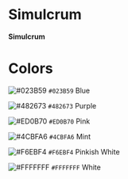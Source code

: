 # Simulcrum
 **Simulcrum** 

# Colors

  ![#023B59](https://placehold.co/15x15/023B59/023B59.png) `#023B59` Blue 

  ![#482673](https://placehold.co/15x15/482673/482673.png) `#482673` Purple

  ![#ED0B70](https://placehold.co/15x15/ED0B70/ED0B70.png) `#ED0B70` Pink

  ![#4CBFA6](https://placehold.co/15x15/4CBFA6/4CBFA6.png) `#4CBFA6` Mint

  ![#F6EBF4](https://placehold.co/15x15/F6EBF4/F6EBF4.png) `#F6EBF4` Pinkish White

  ![#FFFFFFF](https://placehold.co/15x15/FFFFFFF/FFFFFFF.png) `#FFFFFFF` White
